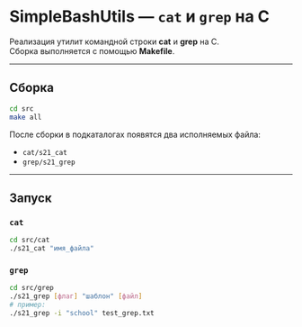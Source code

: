 # SimpleBashUtils — `cat` и `grep` на C

Реализация утилит командной строки **cat** и **grep** на C.  
Сборка выполняется с помощью **Makefile**.

---

## Сборка

```bash
cd src
make all
```

После сборки в подкаталогах появятся два исполняемых файла:

- `cat/s21_cat`
- `grep/s21_grep`

---

## Запуск

### `cat`
```bash
cd src/cat
./s21_cat "имя_файла"
```

### `grep`
```bash
cd src/grep
./s21_grep [флаг] "шаблон" [файл]
# пример:
./s21_grep -i "school" test_grep.txt
```
